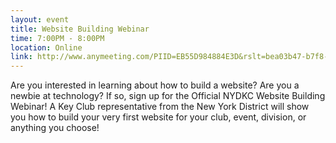 ```yaml
---
layout: event
title: Website Building Webinar
time: 7:00PM - 8:00PM
location: Online
link: http://www.anymeeting.com/PIID=EB55D984884E3D&rslt=bea03b47-b7f8-4fe4-a685-18e8ec70c044
---
```

Are you interested in learning about how to build a website? Are you a newbie at technology? If so, sign up for the Official NYDKC Website Building Webinar! A Key Club representative from the New York District will show you how to build your very first website for your club, event, division, or anything you choose! 